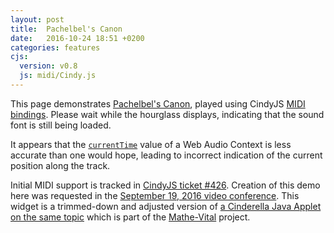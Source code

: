 ```yaml
---
layout: post
title:  Pachelbel's Canon
date:   2016-10-24 18:51 +0200
categories: features
cjs:
  version: v0.8
  js: midi/Cindy.js
---
```


This page demonstrates [Pachelbel's Canon][pc],
played using CindyJS [MIDI bindings][mb].
Please wait while the hourglass displays,
indicating that the sound font is still being loaded.

It appears that the [`currentTime`][ct] value of a Web Audio Context
is less accurate than one would hope, leading to incorrect indication
of the current position along the track.

[pc]: https://en.wikipedia.org/wiki/Pachelbel%27s_Canon
[mb]: http://cindyjs.org/ref/MIDI_Functions.html
[ct]: https://developer.mozilla.org/en-US/docs/Web/API/AudioContext/currentTime

<div id="CSCanvas"></div>
<script id="csinit" type="text/x-cindyscript">

use("midi");
played = false;
melody = [["fis'",1],["e'",1],["d'",1],["cis'",1],["h",1],["a",1],["h",1],["cis'",1],
  ["d'",1],["cis'",1],["h",1],["a",1],["g",1],["fis",1],["g",1],["e",1],
  ["d",1/2],["fis",1/2],["a",1/2],["g",1/2],["fis",1/2],["d",1/2],["fis",1/2],["e",1/2],
      ["d",1/2],["H",1/2],["d",1/2],["a",1/2],["g",1/2],["h",1/2],["a",1/2],["g",1/2],
  ["fis",1/2],["d",1/2],["e",1/2],["cis'",1/2],["d'",1/2],["fis'",1/2],["a'",1/2],["a",1/2],
      ["h",1/2],["g",1/2],["a",1/2],["fis",1/2],["d",1/2],["d'",1/2],["d'",3/4],["cis'",1/4],
  ["d'",1/4],["cis'",1/4],["d'",1/4],["d",1/4],["cis",1/4],["a",1/4],["e",1/4],["fis",1/4],
      ["d",1/4],["d'",1/4],["cis'",1/4],["h",1/4],["cis'",1/4],["fis'",1/4],["a'",1/4],["h'",1/4],
      ["g'",1/4],["fis'",1/4],["e'",1/4],["g'",1/4],["fis'",1/4],["e'",1/4],["d'",1/4],["cis'",1/4],
      ["h",1/4],["a",1/4],["g",1/4],["fis",1/4],["e",1/4],["g",1/4],["fis",1/4],["e",1/4],
  ["d",1/4],["e",1/4],["fis",1/4],["g",1/4],["a",1/4],["e",1/4],["a",1/4],["g",1/4],
      ["fis",1/4],["h",1/4],["a",1/4],["g",1/4],["a",1/4],["g",1/4],["fis",1/4],["e",1/4],
      ["d",1/4],["H",1/4],["h",1/4],["cis'",1/4],["d'",1/4],["cis'",1/4],["h",1/4],["a",1/4],
      ["g",1/4],["fis",1/4],["e",1/4],["h",1/4],["a",1/4],["h",1/4],["a",1/4],["g",1/4],
  ["fis",1/2],["fis'",1/2],["e'",3/2],["d'",1/2],["fis'",1],       
      ["h'",1],["a'",1],["h'",1],["cis''",1],
  ["d''",1/2],["d'",1/2],["cis'",3/2],["h",1/2],["d'",1],       
      ["d'",3/2],["d'",1/2],["d'",1/2],["g'",1/2],["e'",1/2],["a'",1/2],
  ["a'",1/4],["fis'",1/8],["g'",1/8],["a'",1/4],["fis'",1/8],["g'",1/8],["a'",1/8],
      ["a",1/8],["h",1/8],["cis'",1/8],["d'",1/8],["e'",1/8],["fis'",1/8],["g'",1/8],
      ["fis'",1/4],["d'",1/8],["e'",1/8],["fis'",1/4],
      ["fis",1/8],["g",1/8],["a",1/8],["h",1/8],["a",1/8],["g",1/8],["a",1/8],["fis",1/8],["g",1/8],["a",1/8],
   ["g",1/4],["h",1/8],["a",1/8],["g",1/4],["fis",1/8],["e",1/8],["fis",1/8],
      ["e",1/8],["d",1/8],["e",1/8],["fis",1/8],["g",1/8],["a",1/8],["h",1/8],
      ["g",1/4],["h",1/8],["a",1/8],["h",1/4],
      ["cis'",1/8],["d'",1/8],["a",1/8],["h",1/8],["cis'",1/8],["d'",1/8],["e'",1/8],["fis'",1/8],["g'",1/8],["a'",1/8],
  ["fis'",1/4],["d'",1/8],["e'",1/8],["fis'",1/4],["e'",1/8],["d'",1/8],["e'",1/8],
      ["cis'",1/8],["d'",1/8],["e'",1/8],["fis'",1/8],["e'",1/8],["d'",1/8],["cis'",1/8],
      ["d'",1/4],["h",1/8],["cis'",1/8],["d'",1/4],
      ["d",1/8],["e",1/8],["fis",1/8],["g",1/8],["fis",1/8],["e",1/8],["fis",1/8],["d'",1/8],["cis'",1/8],["d'",1/8],
  ["h",1/4],["d'",1/8],["cis'",1/8],["h",1/4],["a",1/8],["g",1/8],["a",1/8],
      ["g",1/8],["fis",1/8],["g",1/8],["a",1/8],["h",1/8],["cis'",1/8],["d'",1/8],
      ["h",1/4],["d'",1/8],["cis'",1/8],["d'",1/4],
      ["cis'",1/8],["h",1/8],["cis'",1/8],["d'",1/8],["e'",1/8],["d'",1/8],["cis'",1/8],["d'",1/8],["h",1/8],["cis'",1/8],
  ["d'",1/2],[-1,1/2],["cis'",1/2],[-1,1/2],["h",1/2],[-1,1/2],["d'",1/2],[-1,1/2],
  ["d",1/2],[-1,1/2],["d",1/2],[-1,1/2],["d",1/2],[-1,1/2],["e",1/2],[-1,1/2],
  [-1,1/2],["a",1/2],[-1,1/2],["a",1/2],[-1,1/2],["fis",1/2],[-1,1/2],["a",1/2],
  [-1,1/2],["g",1/2],[-1,1/2],["fis",1/2],[-1,1/2],["g",1/2],[-1,1/2],["e'",1/2],
  ["fis'",1/4],["fis",1/4],["g",1/4],["fis",1/4],["e",1/4],["e'",1/4],["fis'",1/4],["e'",1/4],
      ["d'",1/4],["fis",1/4],["d",1/4],["h",1/4],["a",1/4],["A",1/4],["G",1/4],["A",1/4],
      ["H",1/4],["h",1/4],["cis'",1/4],["h",1/4],["a",1/4],["A",1/4],["G",1/4],["A",1/4],
      ["H",1/4],["h",1/4],["a",1/4],["h",1/4],["cis'",1/4],["cis",1/4],["H",1/4],["cis",1/4],
  ["d",1/4],["d'",1/4],["e'",1/4],["d'",1/4],["cis'",1/4],["cis",1/4],["d",1/4],["cis",1/4],
      ["H",1/4],["h",1/4],["a",1/4],["h",1/4],["cis'",1/4],["cis",1/4],["fis",1/4],["e",1/4],
      ["d",1/4],["d'",1/4],["e'",1/4],["g'",1/4],["fis'",1/4],["fis",1/4],["a",1/4],["fis'",1/4],
      ["d'",1/4],["g'",1/4],["fis'",1/4],["g'",1/4],["e'",1/4],["a",1/4],["g",1/4],["a",1/4],
  ["fis",1/4],["a",1/4],["a",1/4],["a",1/4],["a",1/4],["a",1/4],["a",1/4],["a",1/4],
      ["fis",1/4],["fis",1/4],["fis",1/4],["fis",1/4],["fis",1/4],["fis",1/4],["a",1/4],["a",1/4],
      ["g",1/4],["g",1/4],["g",1/4],["d'",1/4],["d'",1/4],["d'",1/4],["d'",1/4],["d'",1/4],
      ["d'",1/4],["d'",1/4],["h",1/4],["h",1/4],["a",1/4],["a",1/4],["e'",1/4],["cis'",1/4],
  ["a",1/4],["fis'",1/4],["fis'",1/4],["fis'",1/4],["e'",1/4],["e'",1/4],["e'",1/4],["e'",1/4],
      ["d'",1/4],["d'",1/4],["d'",1/4],["d'",1/4],["a'",1/4],["a'",1/4],["a'",1/4],["a'",1/4],
      ["h'",1/4],["h'",1/4],["h'",1/4],["h'",1/4],["a'",1/4],["a'",1/4],["a'",1/4],["a'",1/4],
      ["h'",1/4],["h'",1/4],["h'",1/4],["h'",1/4],["cis''",1/4],["cis'",1/4],["cis'",1/4],["cis'",1/4],
  ["d'",1/4],["d",1/8],["e",1/8],["fis",1/4],["d",1/4],["cis",1/4],["cis'",1/8],["d'",1/8],["e'",1/4],["d'",1/4],
      ["h",1/4],["H",1/8],["cis",1/8],["d",1/4],["H",1/4],["cis",1/4],["a",1/8],["g",1/8],["fis",1/4],["e",1/4],
      ["d",1/4],["g",1/8],["fis",1/8],["e",1/4],["g",1/4],["fis",1/4],["d",1/8],["e",1/8],["fis",1/4],["a",1/4],
      ["g",1/4],["h",1/8],["a",1/8],["g",1/4],["fis",1/4],["e",1/4],["a",1/8],["g",1/8],["fis",1/4],["e",1/4],
  ["fis",1/4],["d'",1/8],["cis'",1/8],["d'",1/4],["fis",1/4],["a",1/4],["a",1/8],["h",1/8],["cis'",1/4],["a",1/4],
      ["fis",1/4],["d'",1/8],["e'",1/8],["fis'",1/4],["d'",1/4],["fis'",1/4],["fis'",1/8],["e'",1/8],["d'",1/4],["cis'",1/4],
      ["h",1/4],["h",1/8],["a",1/8],["h",1/4],["cis'",1/4],["d'",1/4],["fis'",1/8],["e'",1/8],["d'",1/4],["fis'",1/4],
      ["g'",1/4],["d'",1/8],["cis'",1/8],["h",1/4],["h",1/4],["a",1/4],["e",1/4],["a",1/4],["a",1/4],
  ["a",3/2],["a",1/2],["d",3/2],["a",1/2],["g",1],["a",1],["g",1/2],["d",1/2],["d",3/4],["cis",1/4],
  ["d",1/2],["d'",1/2],["cis'",1],["h",1],["a",1],["d",3/4],["e",1/4],["fis",1],["h",1],["e",3/4],["e",1/4],
  ["fis",3/4],["fis'",1/4],["fis'",1/4],["g'",1/4],["fis'",1/4],["e'",1/4],
      ["d'",3/4],["d'",1/4],["d'",1/4],["e'",1/4],["d'",1/4],["cis'",1/4],
      ["h",1],["d'",1],["d'",1/4],["c'",1/4],["h",1/4],["c'",1/4],["a",3/4],["a",1/4],
  ["a",3/4],["a'",1/4],["a'",1/4],["h'",1/4],["a'",1/4],["g'",1/4],
      ["fis'",3/4],["fis'",1/4],["fis'",1/4],["g'",1/4],["fis'",1/4],["e'",1/4],
      ["d'",1/4],["c'",1/4],["h",1/4],["c'",1/4],["a",3/4],["a",1/4],["g",1/2],["d'",1/2],["cis'",3/4],["cis'",1/4],
  ["d'",1/2],["d'",1],["cis'",1],["h",1],["a",1],["g",1],["fis",1+1/4],["e",1/4],["e",1],
  ["fis",1/2],["fis'",1],["e'",1/2],["d'",1/2],["d''",1],["c''",1/2],
      ["h'",1],["d''",1/2],["a'",1/2],["h'",1],["a'",1],
  ["a'",1],["a",3/4],["g",1/4],["fis",1],["fis'",3/4],["e'",1/4],
      ["d'",3/2],["d'",1/2],["d'",1],["cis'",1],
  ["d'",1/2],["d",1/2],["cis",1/2],["cis'",1/2],["h",1/2],["H",1/2],["A",1/2],["a",1/2],
      ["g",1/2],["g'",1/2],["fis'",1/2],["fis",1/2],["e",1/2],["h",1/2],["e",1/2],["e'",1/2],
  ["fis'",1/2],["fis",1/2],["e",1/2],["e'",1/2],["d'",1/2],["d",1/2],["cis",1/2],["cis'",1/2],
      ["h",1/2],["h'",1/2],["a'",1/2],["a",1/2],["g",3/4],["e'",1/4],["a",1/2],["a",1/2]

];

bass = flatten(apply(1..28,([["D",1],["A'",1],["H'",1],["F#'",1],["G'",1],["D'",1],["G'",1],["A'",1]])),levels->1)++[["D",2]];

tune = [["channel",0]]++bass++[["channel",1],["goto",8]]++melody++[["channel",2],["goto",16]]++melody++[["channel",3],["goto",24]]++melody;

instrument(33, channel->0); // Acoustic Bass
instrument(1, channel->1); // Acoustic Grand Piano
instrument(25, channel->2); // Acoustic Guitar (nylon)
instrument(12, channel->3); // Vibraphone

notes = [
  [-1],
  ["C", "CIS"],
  ["D"],
  ["E"],
  ["FIS"],
  ["G"],
  ["A"],
  ["H"],
  ["c", "cis"],
  ["d"],
  ["e"],
  ["fis"],
  ["g"],
  ["a"],
  ["h"],
  ["c'", "cis'"],
  ["d'"],
  ["e'"],
  ["fis'"],
  ["g'"],
  ["a'"],
  ["h'"],
  ["c''", "cis''"],
  ["d''"]
];

x = 0;
score = apply(melody, note,
  y = select(1..length(notes), i, contains(notes_i, note_1));
  if (length(y) != 1, err(note));
  res = [x, y_1, note_2];
  x = x + note_2;
  res
);

xscale = 2;
barlen = 0.5;
drawit() := (
  gsave();
  translate((0, -3));
  forall(1..5, draw((-100, #), (100, #), color->[0,0,0]));
  forall(-1..1, draw((8*xscale*#, -2), (8*xscale*#, 8), color->[0,0,1]));
  now = if(played, midiposition() - 2, 0);
  translate((xscale*(16 - now), 0));
  forall(score, note,
    if (note_2 > 1,
      x = xscale*note_1;
      y = note_2/2 - 4.5;
      if (y <= 0, forall(ceil(y)..0, draw((x - barlen, #), (x + barlen, #), color->[0,0,0])));
      if (y >= 6, forall(6..floor(y), draw((x - barlen, #), (x + barlen, #), color->[0,0,0])));
    );
  );
  forall(score, note,
    if (note_2 > 1,
      off = (now - note_1) / 8;
      size = max(3, if (off < 1, 0, 10 - 10 * (off - floor(off))));
      x = xscale*note_1;
      y = note_2/2 - 4.5;
      draw((x, y), size->size);
    );
  );
  grestore();
);

sandclock() := (
  gsave(); translate((4*xscale, 0)); scale(1.25);
  fillpoly([(1,1),(1,2),(-1,2),(-1,1),(1,-1),(1,-2),(-1,-2),(-1,-1)],color->[1,1,1]);
  drawpoly([(1,1),(1,2),(-1,2),(-1,1),(1,-1),(1,-2),(-1,-2),(-1,-1)],size->20,color->[1,1,1]);
  fillpoly([(1,1),(1,1.5),(0,1),(-1,1.5),(-1,1),(0,0)],color->[1,0.8,0]);
  fillpoly([(1,-2),(1,-1.5),(0,-1),(-1,-1.5),(-1,-2)],color->[1,0.8,0]);
  drawpoly([(1,1),(1,2),(-1,2),(-1,1),(1,-1),(1,-2),(-1,-2),(-1,-1)],color->[0.3,0.2,0]);
  grestore();
);

</script>
<script id="cstick" type="text/x-cindyscript">
</script>
<script id="csdraw" type="text/x-cindyscript">

drawit();

if (loadinstruments([33, 1, 25, 12]),
  if (!played,
    played = true;
    playanimation();
    playmelody(tune,speed->75,channel->2)),
  sandclock();
)

</script>
<script type="text/javascript">

var cdy = CindyJS({
  ports: [{
    id: "CSCanvas", width: 800, height: 200,
    transform: [{visibleRect: [-18,5,25,-5]}]
  }],
  scripts: "cs*"
});

</script>

Initial MIDI support is tracked in [CindyJS ticket #426][c426].
Creation of this demo here was requested in the
[September 19, 2016 video conference][vc].
This widget is a trimmed-down and adjusted version of
[a Cinderella Java Applet on the same topic][jp]
which is part of the [Mathe-Vital][mv] project.

[c426]: https://github.com/CindyJS/CindyJS/pull/426
[vc]: https://github.com/CindyJS/CindyJS/wiki/Meeting-2016-09-19
[jp]: http://www-m10.ma.tum.de/bin/view/MatheVital/Music/Canon
[mv]: http://mathe-vital.de/
